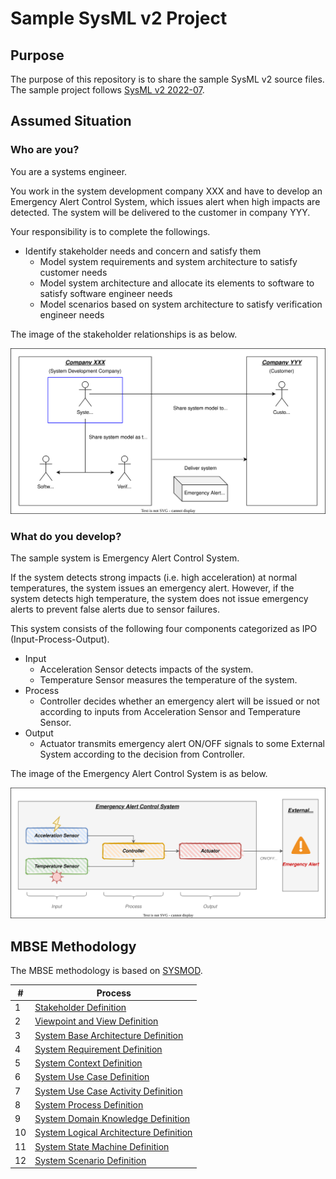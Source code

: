 # Sample SysML v2 Project
## Purpose
The purpose of this repository is to share the sample SysML v2 source files.  
The sample project follows [SysML v2 2022-07](https://github.com/Systems-Modeling/SysML-v2-Release/tree/2022-07).
## Assumed Situation
### Who are you?
You are a systems engineer.  

You work in the system development company XXX and have to develop an Emergency Alert Control System, which issues alert when high impacts are detected. The system will be delivered to the customer in company YYY.

Your responsibility is to complete the followings.

- Identify stakeholder needs and concern and satisfy them
  - Model system requirements and system architecture to satisfy customer needs
  - Model system architecture and allocate its elements to software to satisfy software engineer needs
  - Model scenarios based on system architecture to satisfy verification engineer needs

The image of the stakeholder relationships is as below.

![System Overview](image/stakeholder-relationships.drawio.svg)

### What do you develop?
The sample system is Emergency Alert Control System.  

If the system detects strong impacts (i.e. high acceleration) at normal temperatures, the system issues an emergency alert. However, if the system detects high temperature, the system does not issue emergency alerts to prevent false alerts due to sensor failures.

This system consists of the following four components categorized as IPO (Input-Process-Output).

- Input
  - Acceleration Sensor detects impacts of the system.
  - Temperature Sensor measures the temperature of the system.
- Process
  - Controller decides whether an emergency alert will be issued or not according to inputs from Acceleration Sensor and Temperature Sensor.
- Output
  - Actuator transmits emergency alert ON/OFF signals to some External System according to the decision from Controller.

The image of the Emergency Alert Control System is as below.

![System Overview](image/system-overview.drawio.svg)
## MBSE Methodology
The MBSE methodology is based on [SYSMOD](https://mbse4u.com/sysmod/).

| #   | Process                                                                             | 
| --- | ----------------------------------------------------------------------------------- | 
| 1   | [Stakeholder Definition](src/system-stakeholder.sysml)                              | 
| 2   | [Viewpoint and View Definition](src/system-viewpoint-and-view.sysml)                | 
| 3   | [System Base Architecture Definition](src/system-base-architecture.sysml)           | 
| 4   | [System Requirement Definition](src/system-requirement.sysml)                       | 
| 5   | [System Context Definition](src/system-context.sysml)                               | 
| 6   | [System Use Case Definition](src/system-use-case.sysml)                             | 
| 7   | [System Use Case Activity Definition](src/system-use-case-activity.sysml)           | 
| 8   | [System Process Definition](src/system-process.sysml)                               | 
| 9   | [System Domain Knowledge Definition](src/system-domain-knowledge.sysml)             | 
| 10  | [System Logical Architecture Definition](src/system-logical-architecture-stm.sysml) | 
| 11  | [System State Machine Definition](src/system-logical-architecture-stm.sysml)        | 
| 12  | [System Scenario Definition](src/system-logical-architecture-sd.sysml)              | 
